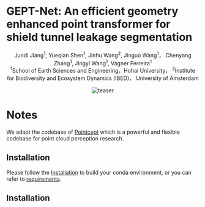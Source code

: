 # GEPT-Net: An efficient geometry enhanced point transformer for shield tunnel leakage segmentation
<div align="center">
Jundi Jiang</a><sup>1</sup>, Yueqian Shen</a><sup>1</sup>, Jinhu Wang</a><sup>2</sup>, Jinguo Wang</a><sup>1</sup>， Chenyang Zhang</a><sup>1</sup>, Jingyi Wang</a><sup>1</sup>, Vagner Ferreira</a><sup>1</sup>

<div align="center">
</a><sup>1</sup>School of Earth Sciences and Engineering，Hohai University， </a><sup>2</sup>Institute for Biodiversity and Ecosystem Dynamics (IBED)， University of Amsterdam

![teaser](./doc/GEPT-Net.png)

<div align="left">

# Notes 	
<div align="left">
  
We adapt the codebase of [Pointcept](https://github.com/Pointcept/Pointcept) which  is a powerful and flexible codebase for point cloud perception research.

## Installation
Please follow the [Installation](https://github.com/Pointcept/Pointcept/tree/main#installation) to build your conda environment, or you can refer to [requirements](./requirements.txt).

## Installation
